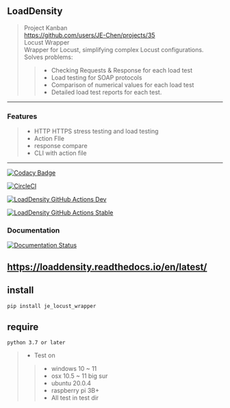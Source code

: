 ## LoadDensity
> Project Kanban \
> https://github.com/users/JE-Chen/projects/35 \
> Locust Wrapper \
> Wrapper for Locust, simplifying complex Locust configurations. \
> Solves problems:
>> * Checking Requests & Response for each load test
>> * Load testing for SOAP protocols
>> * Comparison of numerical values for each load test
>> * Detailed load test reports for each test.
---
### Features

>* HTTP HTTPS stress testing and load testing
>* Action FIle
>* response compare
>* CLI with action file

---

[![Codacy Badge](https://app.codacy.com/project/badge/Grade/b3f05488c16a44959cbf0ec28d4c977c)](https://www.codacy.com/gh/JE-Chen/LoadDensity/dashboard?utm_source=github.com&amp;utm_medium=referral&amp;utm_content=JE-Chen/LoadDensity&amp;utm_campaign=Badge_Grade)

[![CircleCI](https://dl.circleci.com/status-badge/img/gh/Integrated-Testing-Environment/LoadDensity/tree/main.svg?style=svg)](https://dl.circleci.com/status-badge/redirect/gh/Integrated-Testing-Environment/LoadDensity/tree/main)

[![LoadDensity GitHub Actions Dev](https://github.com/JE-Chen/LoadDensity/actions/workflows/load-density-github-actions_dev.yml/badge.svg)](https://github.com/JE-Chen/LoadDensity/actions/workflows/load-density-github-actions_dev.yml)

[![LoadDensity GitHub Actions Stable](https://github.com/JE-Chen/LoadDensity/actions/workflows/load-density-github-actions_stable.yml/badge.svg)](https://github.com/JE-Chen/LoadDensity/actions/workflows/load-density-github-actions_stable.yml)

### Documentation

[![Documentation Status](https://readthedocs.org/projects/loaddensity/badge/?version=latest)](https://loaddensity.readthedocs.io/en/latest/?badge=latest)

https://loaddensity.readthedocs.io/en/latest/
---

## install

```
pip install je_locust_wrapper
```

## require

```
python 3.7 or later  
```

>* Test on
>>    * windows 10 ~ 11
>>    * osx 10.5 ~ 11 big sur
>>    * ubuntu 20.0.4
>>    * raspberry pi 3B+
>>    * All test in test dir